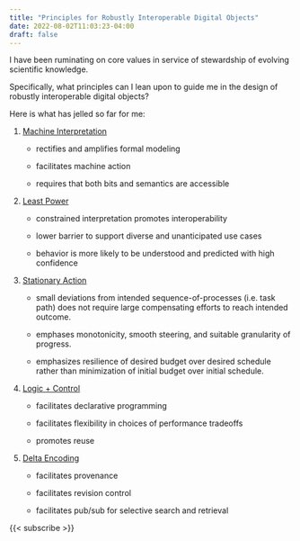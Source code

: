 ```yaml
---
title: "Principles for Robustly Interoperable Digital Objects"
date: 2022-08-02T11:03:23-04:00
draft: false
---
```


I have been ruminating on core values in service of stewardship of evolving scientific knowledge.

Specifically, what principles can I lean upon to guide me in the design of robustly interoperable
digital objects?

Here is what has jelled so far for me:

1. [Machine Interpretation](https://en.wikipedia.org/wiki/Interpreter_(computing))

   - rectifies and amplifies formal modeling

   - facilitates machine action

   - requires that both bits and semantics are accessible

2. [Least Power](https://www.w3.org/2001/tag/doc/leastPower-2006-01-23.html)

   - constrained interpretation promotes interoperability

   - lower barrier to support diverse and unanticipated use cases

   - behavior is more likely to be understood and predicted with high confidence

3. [Stationary Action](https://en.wikipedia.org/wiki/Stationary-action_principle)

   - small deviations from intended sequence-of-processes (i.e. task path) does not require large compensating efforts to reach intended outcome.

   - emphases monotonicity, smooth steering, and suitable granularity of progress.

   - emphasizes resilience of desired budget over desired schedule rather than minimization of initial budget over initial schedule.
   
4. [Logic + Control](https://doi.org/10.1145/359131.359136)

   - facilitates declarative programming

   - facilitates flexibility in choices of performance tradeoffs

   - promotes reuse

5. [Delta Encoding](https://en.wikipedia.org/wiki/Delta_encoding)

   - facilitates provenance

   - facilitates revision control

   - facilitates pub/sub for selective search and retrieval

{{< subscribe >}}